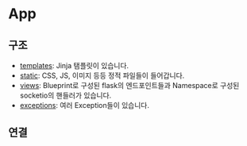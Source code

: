# App

## 구조
- [templates](templates): Jinja 탬플릿이 있습니다.
- [static](static): CSS, JS, 이미지 등등 정적 파일들이 들어갑니다.
- [views](views): Blueprint로 구성된 flask의 엔드포인트들과 Namespace로 구성된 socketio의 핸들러가 있습니다.
- [exceptions](exceptions): 여러 Exception들이 있습니다.

## 연결

